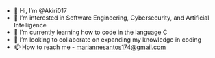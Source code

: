 - 👋 Hi, I’m @Akiri017
- 👀 I’m interested in Software Engineering, Cybersecurity, and Artificial Intelligence
- 🌱 I’m currently learning how to code in the language C
- 💞️ I’m looking to collaborate on expanding my knowledge in coding
- 📫 How to reach me - mariannesantos174@gmail.com

<!---
Akiri017/Akiri017 is a ✨ special ✨ repository because its `README.md` (this file) appears on your GitHub profile.
You can click the Preview link to take a look at your changes.
--->
